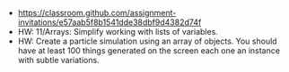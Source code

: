- https://classroom.github.com/assignment-invitations/e57aab5f8b1541dde38dbf9d4382d74f
- HW: 11/Arrays: Simplify working with lists of variables.
- HW: Create a particle simulation using an array of objects. You should have at least 100 things generated on the screen each one an instance with subtle variations.
